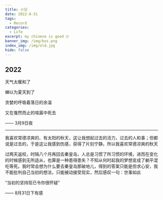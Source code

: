 ```yaml
---
title: 小记
date: 2022-8-31
tags:
  - Record
categories:
  - Life
excerpt: my chinese is good 🙄
banner_img: /img/bus.png
index_img: /img/old.jpg
hide: false
---
```


## 2022

天气太暖和了

蝉以为夏天到了

贪婪的呼吸着落日的余温

又在戛然而止的喧嚣中死去

—— 3月9日夜

---

我喜欢常德凉爽的、有太阳的秋天，这让我想起过去的活力，过去的人和事；但都说是过去的，于是这让我感到伤感，获得了片刻宁静。所以我喜欢常德凉爽的秋天

过两天返校，时隔八个月再回去秦皇岛，人总是习惯了所习惯的环境，进而在变化的时候感到无所适从，也算是一种患得患失？不知从何时起我的梦想变成了躺平混吃等死。我时常会想为什么要去秦皇岛那破地儿，得到的答案只能是但求心安，我不能批判自己当初的想法，只能被动接受现实，然后感叹一句：世事如此

“当初的坚持现已令你很怀疑”

—— 8月31日下有感
